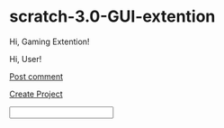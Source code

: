 # scratch-3.0-GUI-extention
<p id="Top">Hi, Gaming Extention!</p>
Hi, User!
<p>
</p>
<a href="#" class="button">Post comment</a>
<p>
</p>
<a href="#" class="button big">Create Project</a>
<p>
</p>
<input type='text' id="input2" class='error'>
